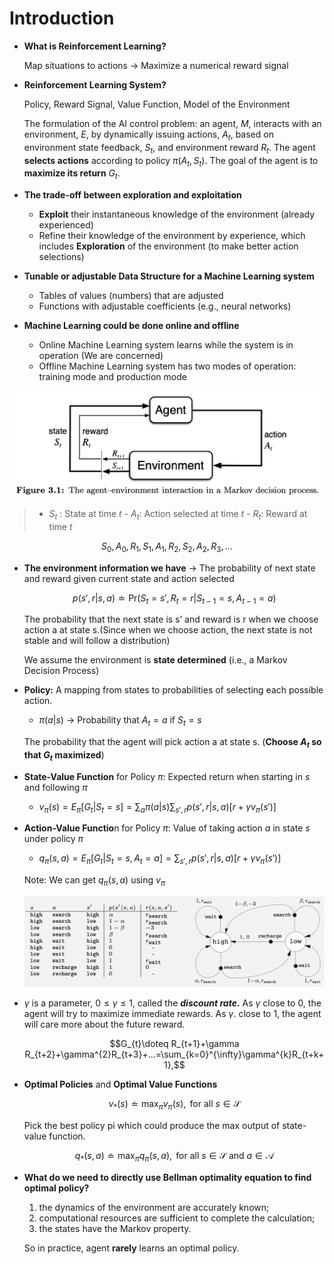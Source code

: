 # **Introduction**

- **What is Reinforcement Learning?**

    Map situations to actions → Maximize a numerical reward signal

- **Reinforcement Learning System?**

    Policy, Reward Signal, Value Function, Model of the Environment
    
    The formulation of the AI control problem: an agent, $M$, interacts with an environment, $E$, by dynamically issuing actions, $A_{t}$, based on environment state feedback, $S_{t}$, and environment reward $R_{t}$. The agent **selects actions** according to policy $\pi(A_{t},S_{t})$. The goal of the agent is to **maximize its return** $G_{t}$.
    
- **The trade-off between exploration and exploitation**
    - **Exploit** their instantaneous knowledge of the environment (already experienced)
    - Refine their knowledge of the environment by experience, which includes **Exploration** of the environment (to make better action selections)
- **Tunable or adjustable Data Structure for a Machine Learning system**
    - Tables of values (numbers) that are adjusted
    - Functions with adjustable coefficients (e.g., neural networks)
- **Machine Learning could be done online and offline**
    - Online Machine Learning system learns while the system is in operation (We are concerned)
    - Offline Machine Learning system has two modes of operation: training mode and production mode

![A1.png](/img/A1.png)

> - $S_{t}$ : State at time $t$   - $A_{t}$: Action selected at time $t$   - $R_{t}$: Reward at time $t$
> 

$$S_{0},A_{0},R_{1},S_{1},A_{1},R_{2},S_{2},A_{2},R_{3},...$$

- **The environment information we have** → The probability of next state and reward given current state and action selected
    
    $$p(s',r|s,a)\doteq \mathrm{Pr}({S_{t}=s',R_{t}=r}|S_{t-1}=s,A_{t-1}=a)$$
    
    The probability that the next state is s’ and reward is r when we choose action a at state s.(Since when we choose action, the next state is not stable and will follow a distribution)
    
    We assume the environment is **state determined** (i.e., a Markov Decision Process)
    
- **Policy:** A mapping from states to probabilities of selecting each possible action.
    - $\pi(a|s)$ → Probability that $A_{t}=a$ if $S_{t} =s$
    
    The probability that the agent will pick action a at state s. (**Choose $A_{t}$ so that $G_{t}$ maximized**)
    
- **State-Value Function** for Policy $\pi$: Expected return when starting in $s$ and following $\pi$
    - $v_{\pi}(s) = E_{\pi}[G_{t}|S_{t}=s]=\sum_{a}\pi(a|s)\sum_{s',r}p(s',r|s,a)[r+\gamma v_{\pi}(s')]$
- **Action-Value Functio**n for Policy $\pi$: Value of taking action $a$ in state $s$ under policy $\pi$
    - $q_{\pi}(s,a) = E_{\pi}[G_{t}|S_{t}=s,A_{t}=a]= \sum_{s',r}p(s',r|s,a)[r+\gamma v_{\pi}(s')]$
    
    Note: We can get $q_{\pi}(s,a)$ using $v_{\pi}$
    
    ![A2.png](/img/A2.png)
    
- $\gamma$ is a parameter, $0\leq\gamma\leq1$, called the ***discount rate.*** As $\gamma$ close to 0, the agent will try to maximize immediate rewards. As $\gamma$. close to 1, the agent will care more about the future reward.
    
    $$G_{t}\doteq R_{t+1}+\gamma R_{t+2}+\gamma^{2}R_{t+3}+...=\sum_{k=0}^{\infty}\gamma^{k}R_{t+k+1},$$
    
- **Optimal Policies** and **Optimal Value Functions**
    
    $$v_{*}(s)\doteq\max_{\pi}v_{\pi}(s), \mathrm{\ for \ all \ } s\in\mathcal{S}$$
    
    Pick the best policy pi which could produce the max output of state-value function.
    
    $$q_{*}(s,a)\doteq\max_{\pi}q_{\pi}(s,a), \mathrm{\ for \ all \ } s\in\mathcal{S}\mathrm{\ and\ } a \in \mathcal{A} $$
    
- **What do we need to directly use Bellman optimality equation to find optimal policy?**
    1. the dynamics of the environment are accurately known; 
    2. computational resources are sufficient to complete the calculation; 
    3. the states have the Markov property.
    
    So in practice, agent **rarely** learns an optimal policy.
